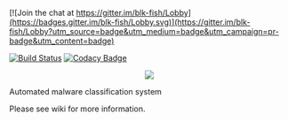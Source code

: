 [![Join the chat at https://gitter.im/blk-fish/Lobby](https://badges.gitter.im/blk-fish/Lobby.svg)](https://gitter.im/blk-fish/Lobby?utm_source=badge&utm_medium=badge&utm_campaign=pr-badge&utm_content=badge)

[![Build Status](https://travis-ci.org/snakes-in-the-box/blk-fish.svg?branch=master)](https://travis-ci.org/snakes-in-the-box/blk-fish)
[![Codacy Badge](https://api.codacy.com/project/badge/Grade/479d99f15de44e0dbf1f2f6570a7a86c)](https://www.codacy.com/app/snakes-in-the-box/blk-fish?utm_source=github.com&amp;utm_medium=referral&amp;utm_content=snakes-in-the-box/blk-fish&amp;utm_campaign=Badge_Grade)  

<p align="center">
  <img src="https://github.com/snakes-in-the-box/blk-fish/blob/master/blkfish.png">
</p>


Automated malware classification system


Please see wiki for more information.
